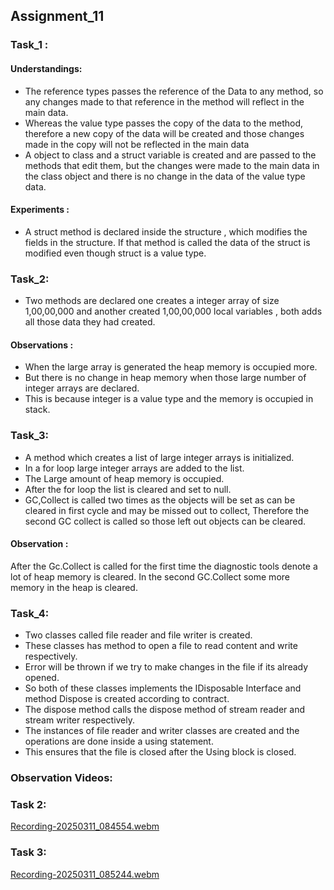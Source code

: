 ﻿## Assignment_11 

### Task_1 :
#### Understandings:
* The reference types passes the reference of the Data to any method,
so any changes made to that reference in the method will reflect in the main data.
* Whereas the value type passes the copy of the data to the method,
therefore a new copy of the data will be created and those changes made in the copy will not be reflected in the main data
* A object to class and a struct variable is created and are passed to
the methods that edit them, but the changes were made to the main data in the class object and there is no change in the data of the value type data.

#### Experiments : 
* A struct method is declared inside the structure , which modifies the fields in the structure.
If that method is called the data of the struct is modified even though struct is a value type.

### Task_2:
* Two methods are declared one creates a integer array of size 1,00,00,000 and
another created 1,00,00,000 local variables , both adds all those data they had created.
#### Observations :
* When the large array is generated the heap memory is occupied more.
* But there is no change in heap memory when those large number of integer arrays are declared.
* This is because integer is a value type and the memory is occupied in stack.

### Task_3:
* A method which creates a list of large integer arrays is initialized.
* In a for loop large integer arrays are added to the list.
* The Large amount of heap memory is occupied.
* After the for loop the list is cleared and set to null.
* GC,Collect is called two times as the objects will be set as can be cleared in first cycle and may be missed out to collect,
Therefore the second GC collect is called so those left out objects can be cleared.
#### Observation :
After the Gc.Collect is called for the first time the diagnostic tools denote a lot of heap memory is cleared.
In the second GC.Collect some more memory in the heap is cleared.

### Task_4:
* Two classes called file reader and file writer is created.
* These classes has method to open a file to read content and write respectively.
* Error will be thrown if we try to make changes in the file if its already opened.
* So both of these classes implements the IDisposable Interface and method Dispose is created according to contract.
* The dispose method calls the dispose method of stream reader and stream writer respectively.
* The instances of file reader and writer classes are created and the operations are done inside a using statement.
* This ensures that the file is closed after the Using block is closed.

### Observation Videos:
### Task 2:
[Recording-20250311_084554.webm](https://github.com/user-attachments/assets/c6123e75-56db-4876-86b4-efff72e3eb39)
### Task 3:
[Recording-20250311_085244.webm](https://github.com/user-attachments/assets/68d92716-c3bf-4dbb-8b51-287d4373c378)
